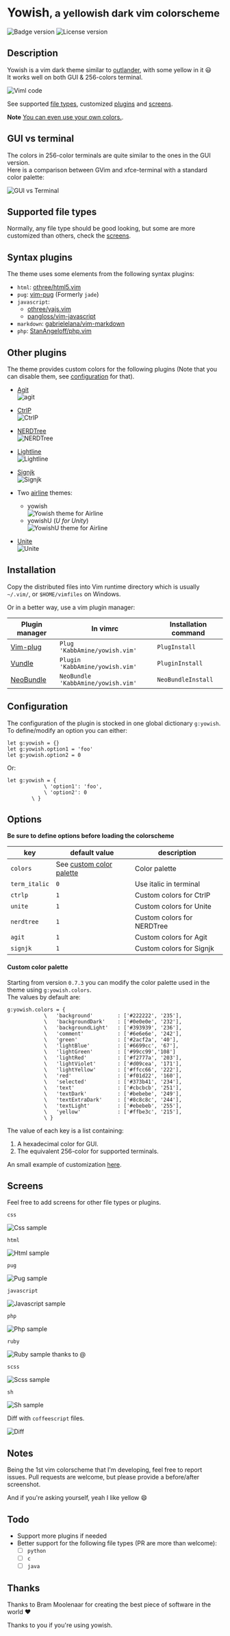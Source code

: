 # Yowish<small>, a yellowish dark vim colorscheme</small>

![Badge version](https://img.shields.io/badge/version-0.7.3-blue.svg?style=flat-square "Badge for version")
![License version](https://img.shields.io/badge/license-public-blue.svg?style=flat-square "Badge for license")

## Description

Yowish is a vim dark theme similar to [outlander](https://atom.io/themes/outlander-syntax), with some yellow in it :smiley:  
It works well on both GUI & 256-colors terminal.

![Viml code](.img/viml.png "A vimscript sample")

See supported [file types](#filetypes), customized [plugins](#plugins) and [screens](#screens).

**Note** [You can even use your own colors.](#custom-colors).

## GUI vs terminal

The colors in 256-color terminals are quite similar to the ones in the GUI version.  
Here is a comparison between GVim and xfce-terminal with a standard color palette:

![GUI vs Terminal](.img/term-vs-gui.png "GVim vs xfce-terminal screenshots")

## Supported file types <a id="filetypes"></a>

Normally, any file type should be good looking, but some are more customized than others, check the [screens](#screens).

## Syntax plugins

The theme uses some elements from the following syntax plugins:

* `html`: [othree/html5.vim](https://github.com/othree/html5.vim)
* `pug`: [vim-pug](https://github.com/digitaltoad/vim-pug) (Formerly `jade`)
* `javascript`:
  - [othree/yajs.vim](https://github.com/othree/yajs.vim)
  - [pangloss/vim-javascript](https://github.com/pangloss/vim-javascript)
* `markdown`: [gabrielelana/vim-markdown](https://github.com/gabrielelana/vim-markdown)
* `php`: [StanAngeloff/php.vim](https://github.com/StanAngeloff/php.vim)

## Other plugins <a id="plugins"></a>

The theme provides custom colors for the following plugins (Note that you can disable them, see [configuration](#configuration) for that).

* [Agit](http://github.com/cohama/agit.vim)  
![agit](.img/agit.jpg "Agit")

* [CtrlP](https://github.com/ctrlpvim/ctrlp.vim)  
![CtrlP](.img/ctrlp.jpg "CtrlP")

* [NERDTree](https://github.com/scrooloose/nerdtree)  
![NERDTree](.img/nerdtree.jpg "NERDTree")

* [Lightline](https://github.com/itchyny/lightline.vim)  
![Lightline](.img/lightline.jpg "Lightline")

* [Signjk](https://github.com/haya14busa/vim-signjk-motion)  
![Signjk](.img/signjk.png "Signjk")

* Two [airline](https://github.com/vim-airline/vim-airline) themes:  
  * yowish  
  ![Yowish theme for Airline](.img/airline.jpg "Different vim modes in airline with yowish")
  * yowishU (*U for Unity*)  
  ![YowishU theme for Airline](.img/airline-yowishU.jpg "Different vim modes in airline with yowishU")

* [Unite](https://github.com/Shougo/unite.vim)  
![Unite](.img/unite.jpg "Unite")

## Installation

Copy the distributed files into Vim runtime directory which is usually `~/.vim/`, or `$HOME/vimfiles` on Windows.

Or in a better way, use a vim plugin manager:

| Plugin manager                                         | In vimrc                         | Installation command |
|--------------------------------------------------------|----------------------------------|----------------------|
| [Vim-plug](https://github.com/junegunn/vim-plug)       | `Plug 'KabbAmine/yowish.vim'`      | `PlugInstall`          |
| [Vundle](https://github.com/gmarik/Vundle.vim)         | `Plugin 'KabbAmine/yowish.vim'`    | `PluginInstall`        |
| [NeoBundle](https://github.com/Shougo/neobundle.vim)   | `NeoBundle 'KabbAmine/yowish.vim'` | `NeoBundleInstall`     |

## Configuration <a id="configuration"></a>

The configuration of the plugin is stocked in one global dictionary `g:yowish`.  
To define/modify an option you can either:

```vim
let g:yowish = {}
let g:yowish.option1 = 'foo'
let g:yowish.option2 = 0
```

Or:

```vim
let g:yowish = {
			\ 'option1': 'foo',
			\ 'option2': 0
		\ }
```

## Options

**Be sure to define options before loading the colorscheme**

| key                       | default value                              | description                      |
| ------------------------- | ----------------------------------------   | -------------------------------- |
| `colors`                  | See [custom color palette](#custom-colors) | Color palette                    |
| `term_italic`             | `0`                                        | Use italic in terminal           |
| `ctrlp`                   | `1`                                        | Custom colors for CtrlP          |
| `unite`                   | `1`                                        | Custom colors for Unite          |
| `nerdtree`                | `1`                                        | Custom colors for NERDTree       |
| `agit`                    | `1`                                        | Custom colors for Agit           |
| `signjk`                  | `1`                                        | Custom colors for Signjk         |

#### Custom color palette <a id="custom-colors"></a>

Starting from version `0.7.3` you can modify the color palette used in the theme using `g:yowish.colors`.  
The values by default are:

```vim
g:yowish.colors = {
			\	'background'        : ['#222222', '235'],
			\	'backgroundDark'    : ['#0e0e0e', '232'],
			\	'backgroundLight'   : ['#393939', '236'],
			\	'comment'           : ['#6e6e6e', '242'],
			\	'green'             : ['#2acf2a', '40'],
			\	'lightBlue'         : ['#6699cc', '67'],
			\	'lightGreen'        : ['#99cc99','108']
			\	'lightRed'          : ['#f2777a', '203'],
			\	'lightViolet'       : ['#d09cea', '171'],
			\	'lightYellow'       : ['#ffcc66', '222'],
			\	'red'               : ['#f01d22', '160'],
			\	'selected'          : ['#373b41', '234'],
			\	'text'              : ['#cbcbcb', '251'],
			\	'textDark'          : ['#bebebe', '249'],
			\	'textExtraDark'     : ['#8c8c8c', '244'],
			\	'textLight'         : ['#ebebeb', '255'],
			\	'yellow'            : ['#ffbe3c', '215'],
			\ }
```

The value of each key is a list containing:

1. A hexadecimal color for GUI.
2. The equivalent 256-color for supported terminals.

An small example of customization [here](https://github.com/KabbAmine/yowish.vim/issues/6#issuecomment-211999905).

## Screens <a id="screens"></a>

Feel free to add screens for other file types or plugins.

`css`

![Css sample](.img/css.jpg)

`html`

![Html sample](.img/html.jpg)

`pug`

![Pug sample](.img/pug.jpg)

`javascript`

![Javascript sample](https://cloud.githubusercontent.com/assets/5658084/10515974/a5aafeac-735e-11e5-94e2-a7b82c5cbf10.png)

`php`

![Php sample](.img/php.jpg)

`ruby`

![Ruby sample thanks to @](https://cloud.githubusercontent.com/assets/5658084/10513493/a101f53a-7350-11e5-9abb-1e014a8c294f.png)

`scss`

![Scss sample](.img/scss.jpg)

`sh`

![Sh sample](.img/sh.jpg)

Diff with `coffeescript` files.

![Diff](.img/diff.jpg "Vim diff with coffeescript")

## Notes

Being the 1st vim colorscheme that I'm developing, feel free to report issues.
Pull requests are welcome, but please provide a before/after screenshot.

And if you're asking yourself, yeah I like yellow :smile:

## Todo

- Support more plugins if needed
- Better support for the following file types (PR are more than welcome):
  - [ ] `python`
  - [ ] `c`
  - [ ] `java`

## Thanks

Thanks to Bram Moolenaar for creating the best piece of software in the world :heart:

Thanks to you if you're using yowish.
